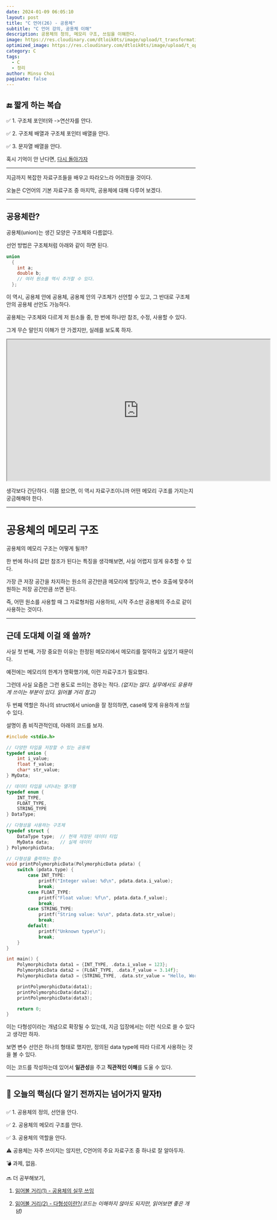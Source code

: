 ```yaml
---
date: 2024-01-09 06:05:10
layout: post
title: "C 언어(26) - 공용체"
subtitle: "C 언어 강의, 공용체 이해"
description: 공용체의 정의, 메모리 구조, 쓰임을 이해한다.
image: https://res.cloudinary.com/dtloik0ts/image/upload/t_transformation/v1703569833/programming-careers-s_lvchit.jpg
optimized_image: https://res.cloudinary.com/dtloik0ts/image/upload/t_opt/v1703569833/programming-careers-s_lvchit.jpg
category: C
tags:
  - C
  - 정리
author: Minsu Choi
paginate: false
---
```


<h2>🔚 짧게 하는 복습</h2>

✅ 1. 구조체 포인터와 ->연산자를 안다.

✅ 2. 구조체 배열과 구조체 포인터 배열을 안다.

✅ 3. 문자열 배열을 안다.

혹시 기억이 안 난다면, <u><a href = "/c-언어(25)-구조체-포인터/"> 다시 돌아가자</a></u>

---

지금까지 복잡한 자료구조들을 배우고 따라오느라 어려웠을 것이다.

오늘은 C언어의 기본 자료구조 중 마지막, 공용체에 대해 다루어 보겠다.

---

## 공용체란?

공용체(union)는 생긴 모양은 구조체와 다름없다.

선언 방법은 구조체처럼 아래와 같이 하면 된다.

```c
union
  {
    int a;
    double b;
    // 여러 원소를 역시 추가할 수 있다.
  };
```

이 역시, 공용체 안에 공용체, 공용체 안의 구조체가 선언할 수 있고, 그 반대로 구조체 안의 공용체 선언도 가능하다.

공용체는 구조체와 다르게 저 원소들 중, 한 번에 하나만 참조, 수정, 사용할 수 있다.

그게 무슨 말인지 이해가 안 가겠지만, 실례를 보도록 하자.

<iframe height="375px" width="700px" src="https://www.interviewbit.com/embed/snippet/f1360c831cc99f6acec3"></iframe>

생각보다 간단하다. 이쯤 왔으면, 이 역시 자료구조이니까 어떤 메모리 구조를 가지는지 궁금해해야 한다.

---

# 공용체의 메모리 구조

공용체의 메모리 구조는 어떻게 될까?

한 번에 하나의 값만 참조가 된다는 특징을 생각해보면, 사실 어렵지 않게 유추할 수 있다.

가장 큰 저장 공간을 차지하는 원소의 공간만큼 메모리에 할당하고, 변수 호출에 맞추어 원하는 저장 공간만큼 쓰면 된다.

즉, 어떤 원소를 사용할 때 그 자료형처럼 사용하되, 시작 주소만 공용체의 주소로 같이 사용하는 것이다.

---

## 근데 도대체 이걸 왜 쓸까?

사실 첫 번째, 가장 중요한 이유는 한정된 메모리에서 메모리를 절약하고 싶었기 때문이다.

예전에는 메모리의 한계가 명확했기에, 이런 자료구조가 필요했다.

그런데 사실 요즘은 그런 용도로 쓰이는 경우는 적다. _(없지는 않다. 실무에서도 유용하게 쓰이는 부분이 있다. 읽어볼 거리 참고)_

두 번째 역할은 하나의 struct에서 union을 잘 정의하면, case에 맞게 유용하게 쓰일 수 있다.

설명이 좀 비직관적인데, 아래의 코드를 보자.

```c
#include <stdio.h>

// 다양한 타입을 저장할 수 있는 공용체
typedef union {
    int i_value;
    float f_value;
    char* str_value;
} MyData;

// 데이터 타입을 나타내는 열거형
typedef enum {
    INT_TYPE,
    FLOAT_TYPE,
    STRING_TYPE
} DataType;

// 다형성을 사용하는 구조체
typedef struct {
    DataType type;  // 현재 저장된 데이터 타입
    MyData data;    // 실제 데이터
} PolymorphicData;

// 다형성을 출력하는 함수
void printPolymorphicData(PolymorphicData pdata) {
    switch (pdata.type) {
        case INT_TYPE:
            printf("Integer value: %d\n", pdata.data.i_value);
            break;
        case FLOAT_TYPE:
            printf("Float value: %f\n", pdata.data.f_value);
            break;
        case STRING_TYPE:
            printf("String value: %s\n", pdata.data.str_value);
            break;
        default:
            printf("Unknown type\n");
            break;
    }
}

int main() {
    PolymorphicData data1 = {INT_TYPE, .data.i_value = 123};
    PolymorphicData data2 = {FLOAT_TYPE, .data.f_value = 3.14f};
    PolymorphicData data3 = {STRING_TYPE, .data.str_value = "Hello, World!"};

    printPolymorphicData(data1);
    printPolymorphicData(data2);
    printPolymorphicData(data3);

    return 0;
}
```

이는 다형성이라는 개념으로 확장될 수 있는데, 지금 입장에서는 이런 식으로 쓸 수 있다고 생각만 하자.

보면 변수 선언은 하나의 형태로 했지만, 정의된 data type에 따라 다르게 사용하는 것을 볼 수 있다.

이는 코드를 작성하는데 있어서 **일관성**을 주고 **직관적인 이해**를 도울 수 있다.

---

<h2>📖 오늘의 핵심(다 알기 전까지는 넘어가지 말자❗)</h2>

✅ 1. 공용체의 정의, 선언을 안다.

✅ 2. 공용체의 메모리 구조를 안다.

✅ 3. 공용체의 역할을 안다.

⚠️ 공용체는 자주 쓰이지는 않지만, C언어의 주요 자료구조 중 하나로 잘 알아두자.

💣 과제, 없음.

🔜 더 공부해보기,

1. <u><a href = "https://velog.io/@commi1106/C-Union-%EA%B3%B5%EC%9A%A9%EC%B2%B4">읽어볼 거리(1) - 공용체의 실무 쓰임</a></u>

2. <u><a href = "https://inpa.tistory.com/entry/OOP-JAVA%EC%9D%98-%EB%8B%A4%ED%98%95%EC%84%B1Polymorphism-%EC%99%84%EB%B2%BD-%EC%9D%B4%ED%95%B4">읽어볼 거리(2) - 다형성이란?</a></u>_(코드는 이해하지 않아도 되지만, 읽어보면 좋은 개념)_
